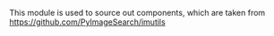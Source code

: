 This module is used to source out components, which
are taken from https://github.com/PyImageSearch/imutils
